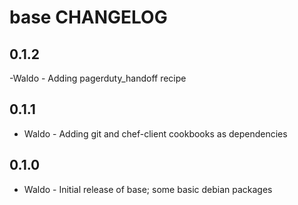 base CHANGELOG
==============

0.1.2
-----
-Waldo - Adding pagerduty_handoff recipe

0.1.1
-----
- Waldo - Adding git and chef-client cookbooks as dependencies


0.1.0
-----
- Waldo - Initial release of base; some basic debian packages

